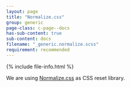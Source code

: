 ```yaml
---
layout: page
title: "Normalize.css"
group: generic
page-class: c-page--docs
has-sub-content: true
sub-content: docs
filename: "_generic.normalize.scss"
requirement: recommended
---
```


{% include file-info.html %}

We are using [Normalize.css](https://necolas.github.io/normalize.css/) as CSS reset library.
